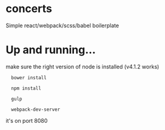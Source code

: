 # concerts
Simple react/webpack/scss/babel boilerplate

# Up and running...
make sure the right version of node is installed (v4.1.2 works)

```
  bower install

  npm install

  gulp

  webpack-dev-server
```

it's on port 8080
